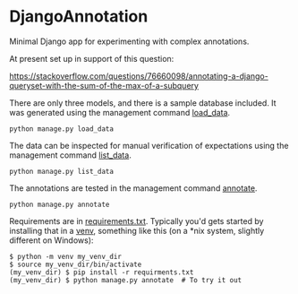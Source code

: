 # DjangoAnnotation

Minimal Django app for experimenting with complex annotations.

At present set up in support of this question:

https://stackoverflow.com/questions/76660098/annotating-a-django-queryset-with-the-sum-of-the-max-of-a-subquery

There are only three models, and there is a sample database included. It was generated using the management command [load_data](https://github.com/bernd-wechner/DjangoAnnotation/blob/main/DjangoAnnotation/management/commands/load_data.py).

`python manage.py load_data`

The data can be inspected for manual verification of expectations using the management command [list_data](https://github.com/bernd-wechner/DjangoAnnotation/blob/main/DjangoAnnotation/management/commands/list_data.py).

`python manage.py list_data`

The annotations are tested in the management command [annotate](https://github.com/bernd-wechner/DjangoAnnotation/blob/main/DjangoAnnotation/management/commands/annotate.py).

`python manage.py annotate`

Requirements are in [requirements.txt](https://github.com/bernd-wechner/DjangoAnnotation/blob/main/requirements.txt). Typically you'd gets started by installing that in a [venv](https://docs.python.org/3/library/venv.html), something like this (on a *nix system, slightly different on Windows):

```
$ python -m venv my_venv_dir
$ source my_venv_dir/bin/activate
(my_venv_dir) $ pip install -r requirments.txt
(my_venv_dir) $ python manage.py annotate  # To try it out
```

